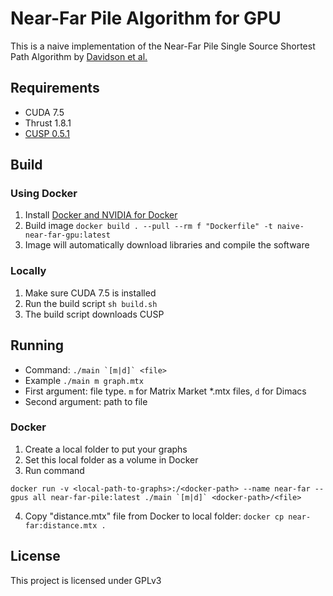 # Near-Far Pile Algorithm for GPU

This is a naive implementation of the Near-Far Pile Single Source Shortest Path Algorithm
by [Davidson et al.](http://escholarship.org/uc/item/8qr166v2)

## Requirements

- CUDA 7.5
- Thrust 1.8.1
- [CUSP 0.5.1](https://cusplibrary.github.io/)

## Build

### Using Docker

1. Install [Docker and NVIDIA for Docker](https://docs.nvidia.com/datacenter/cloud-native/container-toolkit/install-guide.html#docker)
2. Build image `docker build . --pull --rm f "Dockerfile" -t naive-near-far-gpu:latest`
3. Image will automatically download libraries and compile the software

### Locally

1. Make sure CUDA 7.5 is installed
2. Run the build script `sh build.sh`
3. The build script downloads CUSP

## Running

- Command: `` ./main `[m|d]` <file> ``
- Example `./main m graph.mtx`
- First argument: file type. `m` for Matrix Market \*.mtx files, `d` for Dimacs
- Second argument: path to file

### Docker

1. Create a local folder to put your graphs
2. Set this local folder as a volume in Docker
3. Run command

```
docker run -v <local-path-to-graphs>:/<docker-path> --name near-far --gpus all near-far-pile:latest ./main `[m|d]` <docker-path>/<file>
```

4. Copy "distance.mtx" file from Docker to local folder: `docker cp near-far:distance.mtx .`

## License

This project is licensed under GPLv3
